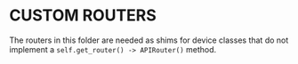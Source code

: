 # CUSTOM ROUTERS

The routers in this folder are needed as shims for device classes that do not implement a `self.get_router() -> APIRouter()` method.